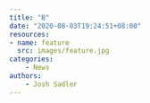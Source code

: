 ```yaml
---
title: "B"
date: "2020-08-03T19:24:51+08:00"
resources:
- name: feature
  src: images/feature.jpg
categories: 
    - News
authors: 
    - Josh Sadler
---
```


